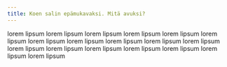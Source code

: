 ```yaml
---
title: Koen salin epämukavaksi. Mitä avuksi?
---
```

lorem lipsum lorem lipsum lorem lipsum lorem lipsum lorem lipsum lorem lipsum lorem lipsum lorem lipsum lorem lipsum lorem lipsum lorem lipsum lorem lipsum lorem lipsum lorem lipsum lorem lipsum lorem lipsum lorem lipsum lorem lipsum 